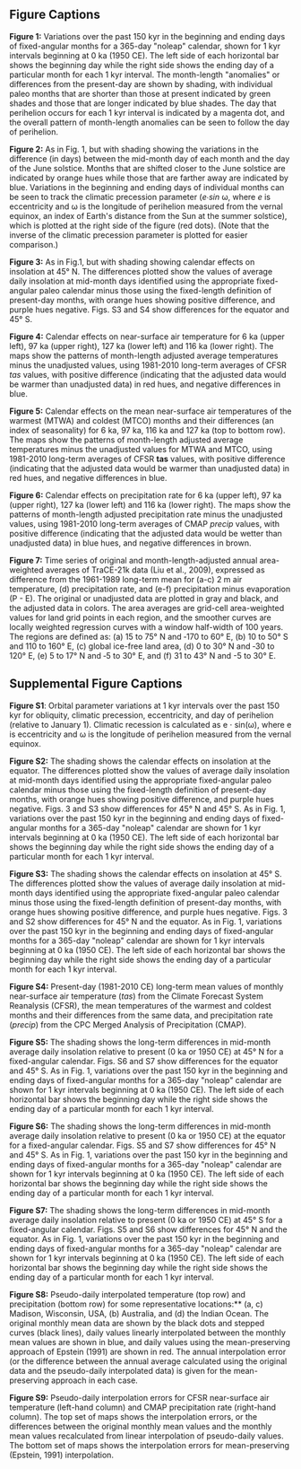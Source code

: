 Figure Captions
---------------

**Figure 1:** Variations over the past 150 kyr in the beginning and ending days of fixed-angular months for a 365-day "noleap" calendar, shown for 1 kyr intervals beginning at 0 ka (1950 CE). The left side of each horizontal bar shows the beginning day while the right side shows the ending day of a particular month for each 1 kyr interval. The month-length "anomalies" or differences from the present-day are shown by shading, with individual paleo months that are shorter than those at present indicated by green shades and those that are longer indicated by blue shades. The day that perihelion occurs for each 1 kyr interval is indicated by a magenta dot, and the overall pattern of month-length anomalies can be seen to follow the day of perihelion.

**Figure 2:** As in Fig. 1, but with shading showing the variations in the difference (in days) between the mid-month day of each month and the day of the June solstice. Months that are shifted closer to the June solstice are indicated by orange hues while those that are farther away are indicated by blue. Variations in the beginning and ending days of individual months can be seen to track the climatic precession parameter (*e*∙*sin* ω, where *e* is eccentricity and ω is the longitude of perihelion measured from the vernal equinox, an index of Earth's distance from the Sun at the summer solstice), which is plotted at the right side of the figure (red dots). (Note that the inverse of the climatic precession parameter is plotted for easier comparison.)

**Figure 3:** As in Fig.1, but with shading showing calendar effects on insolation at 45° N. The differences plotted show the values of average daily insolation at mid-month days identified using the appropriate fixed-angular paleo calendar minus those using the fixed-length definition of present-day months, with orange hues showing positive difference, and purple hues negative. Figs. S3 and S4 show differences for the equator and 45° S.

**Figure 4:** Calendar effects on near-surface air temperature for 6 ka (upper left), 97 ka (upper right), 127 ka (lower left) and 116 ka (lower right). The maps show the patterns of month-length adjusted average temperatures minus the unadjusted values, using 1981-2010 long-term averages of CFSR *tas* values, with positive difference (indicating that the adjusted data would be warmer than unadjusted data) in red hues, and negative differences in blue.

**Figure 5:** Calendar effects on the mean near-surface air temperatures of the warmest (MTWA) and coldest (MTCO) months and their differences (an index of seasonality) for 6 ka, 97 ka, 116 ka and 127 ka (top to bottom row). The maps show the patterns of month-length adjusted average temperatures minus the unadjusted values for MTWA and MTCO, using 1981-2010 long-term averages of CFSR **tas** values, with positive difference (indicating that the adjusted data would be warmer than unadjusted data) in red hues, and negative differences in blue.

**Figure 6:** Calendar effects on precipitation rate for 6 ka (upper left), 97 ka (upper right), 127 ka (lower left) and 116 ka (lower right). The maps show the patterns of month-length adjusted precipitation rate minus the unadjusted values, using 1981-2010 long-term averages of CMAP *precip* values, with positive difference (indicating that the adjusted data would be wetter than unadjusted data) in blue hues, and negative differences in brown.

**Figure 7:** Time series of original and month-length-adjusted annual area-weighted averages of TraCE-21k data (Liu et al., 2009), expressed as difference from the 1961-1989 long-term mean for (a-c) 2 m air temperature, (d) precipitation rate, and (e-f) precipitation minus evaporation (P - E). The original or unadjusted data are plotted in gray and black, and the adjusted data in colors. The area averages are grid-cell area-weighted values for land grid points in each region, and the smoother curves are locally weighted regression curves with a window half-width of 100 years. The regions are defined as: (a) 15 to 75° N and ‑170 to 60° E, (b) 10 to 50° S and 110 to 160° E, (c) global ice-free land area, (d) 0 to 30° N and ‑30 to 120° E, (e) 5 to 17° N and ‑5 to 30° E, and (f) 31 to 43° N and -5 to 30° E.

Supplemental Figure Captions
----------------------------

**Figure S1**: Orbital parameter variations at 1 kyr intervals over the past 150 kyr for obliquity, climatic precession, eccentricity, and day of perihelion (relative to January 1). Climatic recession is calculated as e ⋅ sin(ω), where e is eccentricity and ω is the longitude of perihelion measured from the vernal equinox.

**Figure S2:** The shading shows the calendar effects on insolation at the equator. The differences plotted show the values of average daily insolation at mid-month days identified using the appropriate fixed-angular paleo calendar minus those using the fixed-length definition of present-day months, with orange hues showing positive difference, and purple hues negative. Figs. 3 and S3 show differences for 45° N and 45° S. As in Fig. 1, variations over the past 150 kyr in the beginning and ending days of fixed-angular months for a 365-day "noleap" calendar are shown for 1 kyr intervals beginning at 0 ka (1950 CE). The left side of each horizontal bar shows the beginning day while the right side shows the ending day of a particular month for each 1 kyr interval.

**Figure S3:** The shading shows the calendar effects on insolation at 45° S. The differences plotted show the values of average daily insolation at mid-month days identified using the appropriate fixed-angular paleo calendar minus those using the fixed-length definition of present-day months, with orange hues showing positive difference, and purple hues negative. Figs. 3 and S2 show differences for 45° N and the equator. As in Fig. 1, variations over the past 150 kyr in the beginning and ending days of fixed-angular months for a 365-day "noleap" calendar are shown for 1 kyr intervals beginning at 0 ka (1950 CE). The left side of each horizontal bar shows the beginning day while the right side shows the ending day of a particular month for each 1 kyr interval.

**Figure S4:** Present-day (1981-2010 CE) long-term mean values of monthly near-surface air temperature (*tas*) from the Climate Forecast System Reanalysis (CFSR), the mean temperatures of the warmest and coldest months and their differences from the same data, and precipitation rate (*precip*) from the CPC Merged Analysis of Precipitation (CMAP).

**Figure S5:** The shading shows the long-term differences in mid-month average daily insolation relative to present (0 ka or 1950 CE) at 45° N for a fixed-angular calendar. Figs. S6 and S7 show differences for the equator and 45° S. As in Fig. 1, variations over the past 150 kyr in the beginning and ending days of fixed-angular months for a 365-day "noleap" calendar are shown for 1 kyr intervals beginning at 0 ka (1950 CE). The left side of each horizontal bar shows the beginning day while the right side shows the ending day of a particular month for each 1 kyr interval.

**Figure S6:** The shading shows the long-term differences in mid-month average daily insolation relative to present (0 ka or 1950 CE) at the equator for a fixed-angular calendar. Figs. S5 and S7 show differences for 45° N and 45° S. As in Fig. 1, variations over the past 150 kyr in the beginning and ending days of fixed-angular months for a 365-day "noleap" calendar are shown for 1 kyr intervals beginning at 0 ka (1950 CE). The left side of each horizontal bar shows the beginning day while the right side shows the ending day of a particular month for each 1 kyr interval.

**Figure S7:** The shading shows the long-term differences in mid-month average daily insolation relative to present (0 ka or 1950 CE) at 45° S for a fixed-angular calendar. Figs. S5 and S6 show differences for 45° N and the equator. As in Fig. 1, variations over the past 150 kyr in the beginning and ending days of fixed-angular months for a 365-day "noleap" calendar are shown for 1 kyr intervals beginning at 0 ka (1950 CE). The left side of each horizontal bar shows the beginning day while the right side shows the ending day of a particular month for each 1 kyr interval.

**Figure S8:** Pseudo-daily interpolated temperature (top row) and precipitation (bottom row) for some representative locations:** (a, c) Madison, Wisconsin, USA, (b) Australia, and (d) the Indian Ocean. The original monthly mean data are shown by the black dots and stepped curves (black lines), daily values linearly interpolated between the monthly mean values are shown in blue, and daily values using the mean-preserving approach of Epstein (1991) are shown in red. The annual interpolation error (or the difference between the annual average calculated using the original data and the pseudo-daily interpolated data) is given for the mean-preserving approach in each case.

**Figure S9:** Pseudo-daily interpolation errors for CFSR near-surface air temperature (left-hand column) and CMAP precipitation rate (right-hand column). The top set of maps shows the interpolation errors, or the differences between the original monthly mean values and the monthly mean values recalculated from linear interpolation of pseudo-daily values. The bottom set of maps shows the interpolation errors for mean-preserving (Epstein, 1991) interpolation.
